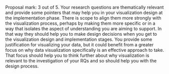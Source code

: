 Proposal mark: 3 out of 5. Your research questions are thematically relevant and provide some pointers that may help you in your visualization design at the implementation phase. There is scope to align them more strongly with the visualization process, perhaps by making them more specific or in a way that isolates the aspect of understanding you are aiming to support. In that way  they should  help you to make design decisions when you get to the visualization design and implementation stages. You provide some justification for visualizing your data, but it could benefit from a greater focus on why data visualization specifically is an effective approach to take. That focus should help you to think further about why visualization is relevant to the investigation of your RQs and so should help you with the design process.
